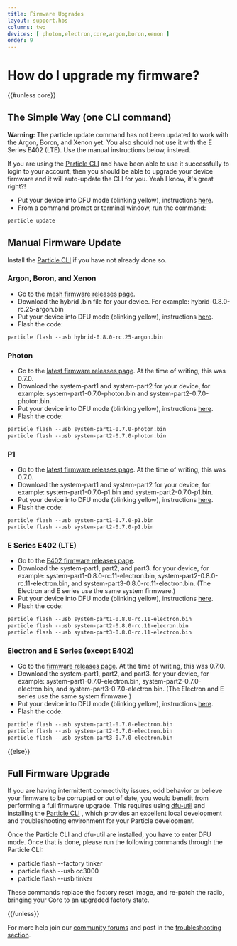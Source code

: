 ```yaml
---
title: Firmware Upgrades
layout: support.hbs
columns: two
devices: [ photon,electron,core,argon,boron,xenon ]
order: 9
---
```


How do I upgrade my firmware?
===
{{#unless core}}


## The Simple Way (one CLI command)

**Warning:** The particle update command has not been updated to work with the Argon, Boron, and Xenon yet. You also should not use it with the E Series E402 (LTE). Use the manual instructions below, instead.

If you are using the [Particle CLI](/tutorials/developer-tools/cli) and have been able to use it successfully to login to your account, then you should be able to upgrade your device firmware and it will auto-update the CLI for you. Yeah I know, it's great right?!

- Put your device into DFU mode (blinking yellow), instructions [here](/tutorials/device-os/led/#dfu-mode-device-firmware-upgrade-).
- From a command prompt or terminal window, run the command:

```html
particle update
```


## Manual Firmware Update 

Install the [Particle CLI](/tutorials/developer-tools/cli) if you have not already done so.

### Argon, Boron, and Xenon

- Go to the [mesh firmware releases page](https://github.com/particle-iot/firmware/releases/tag/v0.8.0-rc.25-mesh).
- Download the hybrid .bin file for your device. For example: hybrid-0.8.0-rc.25-argon.bin
- Put your device into DFU mode (blinking yellow), instructions [here](/tutorials/device-os/led/#dfu-mode-device-firmware-upgrade-).
- Flash the code:

```html
particle flash --usb hybrid-0.8.0-rc.25-argon.bin
```

### Photon

- Go to the [latest firmware releases page](https://github.com/particle-iot/firmware/releases/latest). At the time of writing, this was 0.7.0.
- Download the system-part1 and system-part2 for your device, for example: system-part1-0.7.0-photon.bin and system-part2-0.7.0-photon.bin.
- Put your device into DFU mode (blinking yellow), instructions [here](/tutorials/device-os/led/#dfu-mode-device-firmware-upgrade-).
- Flash the code:

```html
particle flash --usb system-part1-0.7.0-photon.bin
particle flash --usb system-part2-0.7.0-photon.bin
```

### P1

- Go to the [latest firmware releases page](https://github.com/particle-iot/firmware/releases/latest). At the time of writing, this was 0.7.0.
- Download the system-part1 and system-part2 for your device, for example: system-part1-0.7.0-p1.bin and system-part2-0.7.0-p1.bin.
- Put your device into DFU mode (blinking yellow), instructions [here](/tutorials/device-os/led/#dfu-mode-device-firmware-upgrade-).
- Flash the code:

```html
particle flash --usb system-part1-0.7.0-p1.bin
particle flash --usb system-part2-0.7.0-p1.bin
```


### E Series E402 (LTE)

- Go to the [E402 firmware releases page](https://github.com/particle-iot/firmware/releases/tag/v0.8.0-rc.11).
- Download the system-part1, part2, and part3. for your device, for example: system-part1-0.8.0-rc.11-electron.bin, system-part2-0.8.0-rc.11-electron.bin, and system-part3-0.8.0-rc.11-electron.bin. (The Electron and E series use the same system firmware.)
- Put your device into DFU mode (blinking yellow), instructions [here](/tutorials/device-os/led/#dfu-mode-device-firmware-upgrade-).
- Flash the code:

```html
particle flash --usb system-part1-0.8.0-rc.11-electron.bin
particle flash --usb system-part2-0.8.0-rc.11-elecron.bin
particle flash --usb system-part3-0.8.0-rc.11-electron.bin
```

### Electron and E Series (except E402)

- Go to the [firmware releases page](https://github.com/particle-iot/firmware/releases/latest). At the time of writing, this was 0.7.0.
- Download the system-part1, part2, and part3. for your device, for example: system-part1-0.7.0-electron.bin, system-part2-0.7.0-electron.bin, and system-part3-0.7.0-electron.bin. (The Electron and E series use the same system firmware.)
- Put your device into DFU mode (blinking yellow), instructions [here](/tutorials/device-os/led/#dfu-mode-device-firmware-upgrade-).
- Flash the code:

```html
particle flash --usb system-part1-0.7.0-electron.bin
particle flash --usb system-part2-0.7.0-electron.bin
particle flash --usb system-part3-0.7.0-electron.bin
```

{{else}}

## Full Firmware Upgrade

If you are having intermittent connectivity issues, odd behavior or believe your firmware to be corrupted or out of date, you would benefit from performing a full firmware upgrade. This requires using [dfu-util](http://dfu-util.sourceforge.net/) and installing the [Particle CLI](/tutorials/developer-tools/cli)
, which provides an excellent local development and troubleshooting environment for your Particle development.

Once the Particle CLI and dfu-util are installed, you have to enter DFU mode. Once that is done, please run the following commands through the Particle CLI:

- particle flash --factory tinker
- particle flash --usb cc3000
- particle flash --usb tinker

These commands replace the factory reset image, and re-patch the radio, bringing your Core to an upgraded factory state.

{{/unless}}

For more help join our [community forums](http://community.particle.io/) and post in the [troubleshooting section](https://community.particle.io/c/troubleshooting).
